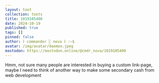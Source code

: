 ```yaml
---
layout: toot
collection: toots
title: 1019105400
date: 2024-10-19
published: true
tags: []
pinned: false
author: ⸸ commander ░ nova ⸸ :~$
avatar: /img/avatar/daemon.jpeg
mastodon: https://mastodon.online/@cmdr_nova/1019105400
---
```


Hmm, not sure many people are interested in buying a custom link-page, maybe I need to think of another way to make some secondary cash from web development
